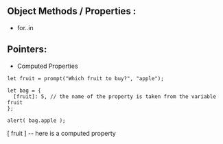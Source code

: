 ## Object Methods / Properties : 
- for..in

## Pointers:
- Computed Properties 
```
let fruit = prompt("Which fruit to buy?", "apple");

let bag = {
  [fruit]: 5, // the name of the property is taken from the variable fruit
};

alert( bag.apple ); 
```
[ fruit ] -- here is a computed property